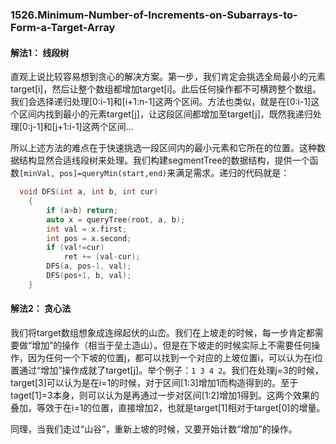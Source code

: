 ### 1526.Minimum-Number-of-Increments-on-Subarrays-to-Form-a-Target-Array

#### 解法1： 线段树
直观上说比较容易想到贪心的解决方案。第一步，我们肯定会挑选全局最小的元素target[i]，然后让整个数组都增加target[i]。此后任何操作都不可横跨整个数组。我们会选择递归处理[0:i-1]和[i+1:n-1]这两个区间。方法也类似，就是在[0:i-1]这个区间内找到最小的元素target[j]，让这段区间都增加至target[j]，既然我递归处理[0:j-1]和[j+1:i-1]这两个区间...

所以上述方法的难点在于快速挑选一段区间内的最小元素和它所在的位置。这种数据结构显然合适线段树来处理。我们构建segmentTree的数据结构，提供一个函数```[minVal, pos]=queryMin(start,end)```来满足需求。递归的代码就是：
```cpp
  void DFS(int a, int b, int cur)
    {
        if (a>b) return;
        auto x = queryTree(root, a, b);
        int val = x.first;
        int pos = x.second;
        if (val!=cur)
            ret += (val-cur);
        DFS(a, pos-1, val);
        DFS(pos+1, b, val);            
    }
```

#### 解法2： 贪心法
我们将target数组想象成连绵起伏的山峦。我们在上坡走的时候，每一步肯定都需要做“增加”的操作（相当于垒土造山）。但是在下坡走的时候实际上不需要任何操作，因为任何一个下坡的位置j，都可以找到一个对应的上坡位置i，可以认为在i位置通过“增加”操作成就了target[j]。举个例子：```1 3 4 2```。我们在处理j=3的时候，target[3]可以认为是在i=1的时候，对于区间[1:3]增加1而构造得到的。至于taget[1]=3本身，则可以认为是再通过一步对区间[1:2]增加1得到。这两个效果的叠加，等效于在i=1的位置，直接增加2，也就是target[1]相对于target[0]的增量。

同理，当我们走过“山谷”，重新上坡的时候，又要开始计数“增加”的操作。

